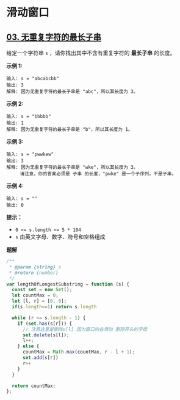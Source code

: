 # 滑动窗口

## [03. 无重复字符的最长子串](https://leetcode-cn.com/problems/longest-substring-without-repeating-characters/)

给定一个字符串 `s` ，请你找出其中不含有重复字符的 **最长子串** 的长度。

 

**示例 1:**

```
输入: s = "abcabcbb"
输出: 3 
解释: 因为无重复字符的最长子串是 "abc"，所以其长度为 3。
```

**示例 2:**

```
输入: s = "bbbbb"
输出: 1
解释: 因为无重复字符的最长子串是 "b"，所以其长度为 1。
```

**示例 3:**

```
输入: s = "pwwkew"
输出: 3
解释: 因为无重复字符的最长子串是 "wke"，所以其长度为 3。
     请注意，你的答案必须是 子串 的长度，"pwke" 是一个子序列，不是子串。
```

**示例 4:**

```
输入: s = ""
输出: 0
```

 

**提示：**

- `0 <= s.length <= 5 * 104`
- `s` 由英文字母、数字、符号和空格组成

**题解**

```js
/**
 * @param {string} s
 * @return {number}
 */
var lengthOfLongestSubstring = function (s) {
  const set = new Set();
  let countMax = 0;
  let [l, r] = [0, 0];
  if(s.length<=1) return s.length

  while (r <= s.length - 1) {
    if (set.has(s[r])) {
      // 注意这里是删除s[l] 因为窗口向右滑动 删除开头的字母
      set.delete(s[l]);
      l++;
    } else {
      countMax = Math.max(countMax, r - l + 1);
      set.add(s[r])
      r++
    }
  }

  return countMax;
};
```

